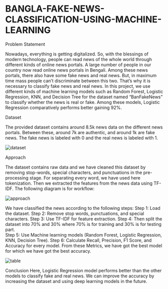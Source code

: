 # BANGLA-FAKE-NEWS-CLASSIFICATION-USING-MACHINE-LEARNING

Problem Statement

Nowadays, everything is getting digitalized. So, with the blessings of modern technology, people can read news of the whole world through different kinds of online news portals. A large number of people in our country now read online news portals in Bengali. Among these news portals, there also have some fake news and real news. But, in maximum time mass people can’t discriminate between this two. That’s why it is necessary to classify fake news and real news. In this project, we use different kinds of machine learning models such as Random Forest, Logistic Regression, KNN, and Decision Tree for the dataset named “BanFakeNews” to classify whether the news is real or fake. Among these models, Logistic Regression comparatively performs better gaining 92%.


Dataset

The provided dataset contains around 8.5k news data on the different news portals. Between these, around 7k are authentic, and around 1k are fake news. The fake news is labeled with 0 and the real news is labeled with 1.


![dataset](https://user-images.githubusercontent.com/123116162/214581991-b0684397-4d1f-4a45-b41e-611d6f122e34.png)


Approach

 The dataset contains raw data and we have cleaned this dataset by removing stop-words, special characters, and punctuations in the pre-processing stage. For separating every word, we have used here tokenization. Then we extracted the features from the news data using TF-IDF. The following diagram is for workflow:
 
 ![approach](https://user-images.githubusercontent.com/123116162/214582599-6de407e9-192d-43e3-b38c-3fd508ce6e0b.png)
 
 
 
We have classified the news according to the following steps:
Step 1:  Load the dataset.
Step 2:  Remove stop words, punctuations, and special characters.
Step 3:  Use TF-IDF for feature extraction.
Step 4: Then split the dataset into 70% and 30% where 70% is for training and 30% is for testing part.  
Step 5:  Use Machine learning models (Random Forest, Logistic Regression, KNN, Decision Tree).
Step 6:   Calculate Recall, Precision, F1 Score, and Accuracy for every model. From these Metrics, we have got the best model for which we have got the best accuracy.

![table](https://user-images.githubusercontent.com/123116162/214582925-21bd31ed-9f0c-44e4-8bea-69f6b61e818e.png)


Conclusion
Here, Logistic Regression model performs better than the other models to classify fake and real news. We can improve the accuracy by increasing the dataset and using deep learning models in the future.


















